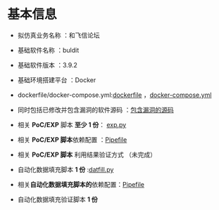 # 基本信息

-  拟仿真业务名称 ：和飞信论坛

-  基础软件名称 ：buldit

-  基础软件版本 ：3.9.2

-  基础环境搭建平台 ：Docker

-  dockerfile/docker-compose.yml:[dockerfile]( https://code.aliyun.com/fitz_bc/CMCC-Fakerhub/blob/bludit_3.9.2/bludit_3.9.2/docker/Dockerfile ) ，[docker-compose.yml]( https://code.aliyun.com/fitz_bc/CMCC-Fakerhub/blob/b480696d3ec83e1bfcd87f3e9074b01c791ab363/bludit_3.9.2/docker/docker-compose.yml )

-  同时包括已修改并包含漏洞的软件源码 ：[包含漏洞的源码]( https://code.aliyun.com/fitz_bc/CMCC-Fakerhub/blob/b480696d3ec83e1bfcd87f3e9074b01c791ab363/bludit_3.9.2/Exploit/bludit-3-9-2.zip )

-  相关 **PoC/EXP** 脚本 **至少 1 份**： [exp.py]( https://code.aliyun.com/fitz_bc/CMCC-Fakerhub/blob/b480696d3ec83e1bfcd87f3e9074b01c791ab363/bludit_3.9.2/Exploit/exp.py )

-  相关 **PoC/EXP 脚本**依赖配置 ：[Pipefile]( https://code.aliyun.com/fitz_bc/CMCC-Fakerhub/blob/b480696d3ec83e1bfcd87f3e9074b01c791ab363/bludit_3.9.2/DataFill/Pipfile )

-  相关 **PoC/EXP 脚本** 利用结果验证方式 （未完成）

-  自动化数据填充脚本 **1 份** :[datfill.py]( https://code.aliyun.com/fitz_bc/CMCC-Fakerhub/blob/b480696d3ec83e1bfcd87f3e9074b01c791ab363/bludit_3.9.2/DataFill/filldata.py )

-  相关**自动化数据填充脚本的**依赖配置：[Pipefile]( https://code.aliyun.com/fitz_bc/CMCC-Fakerhub/blob/b480696d3ec83e1bfcd87f3e9074b01c791ab363/bludit_3.9.2/DataFill/Pipfile )

- 自动化数据填充验证脚本 **1 份** 

  

